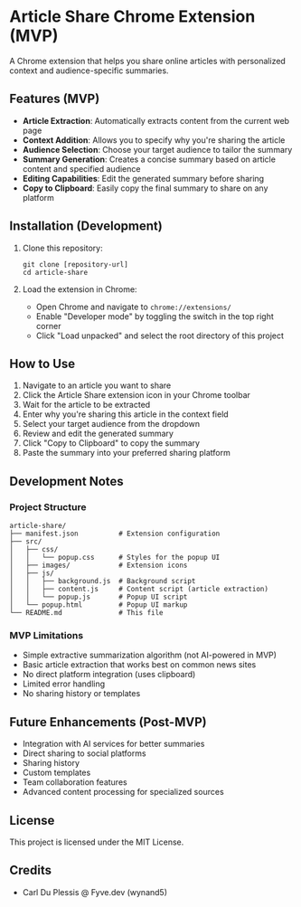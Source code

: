 # Article Share Chrome Extension (MVP)

A Chrome extension that helps you share online articles with personalized context and audience-specific summaries.

## Features (MVP)

- **Article Extraction**: Automatically extracts content from the current web page
- **Context Addition**: Allows you to specify why you're sharing the article
- **Audience Selection**: Choose your target audience to tailor the summary
- **Summary Generation**: Creates a concise summary based on article content and specified audience
- **Editing Capabilities**: Edit the generated summary before sharing
- **Copy to Clipboard**: Easily copy the final summary to share on any platform

## Installation (Development)

1. Clone this repository:
   ```
   git clone [repository-url]
   cd article-share
   ```

2. Load the extension in Chrome:
   - Open Chrome and navigate to `chrome://extensions/`
   - Enable "Developer mode" by toggling the switch in the top right corner
   - Click "Load unpacked" and select the root directory of this project

## How to Use

1. Navigate to an article you want to share
2. Click the Article Share extension icon in your Chrome toolbar
3. Wait for the article to be extracted
4. Enter why you're sharing this article in the context field
5. Select your target audience from the dropdown
6. Review and edit the generated summary
7. Click "Copy to Clipboard" to copy the summary
8. Paste the summary into your preferred sharing platform

## Development Notes

### Project Structure

```
article-share/
├── manifest.json          # Extension configuration
├── src/
│   ├── css/
│   │   └── popup.css      # Styles for the popup UI
│   ├── images/            # Extension icons
│   ├── js/
│   │   ├── background.js  # Background script
│   │   ├── content.js     # Content script (article extraction)
│   │   └── popup.js       # Popup UI script
│   └── popup.html         # Popup UI markup
└── README.md              # This file
```

### MVP Limitations

- Simple extractive summarization algorithm (not AI-powered in MVP)
- Basic article extraction that works best on common news sites
- No direct platform integration (uses clipboard)
- Limited error handling
- No sharing history or templates

## Future Enhancements (Post-MVP)

- Integration with AI services for better summaries
- Direct sharing to social platforms
- Sharing history
- Custom templates
- Team collaboration features
- Advanced content processing for specialized sources

## License

This project is licensed under the MIT License.

## Credits

- Carl Du Plessis @ Fyve.dev (wynand5) 